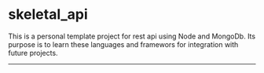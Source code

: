 # skeletal_api

This is a personal template project for rest api using Node and MongoDb. Its purpose is to learn these languages and framewors for integration with future projects.

---------------------------